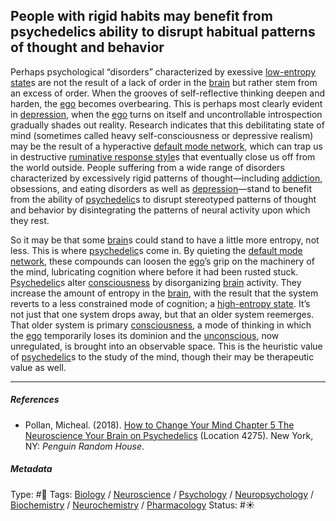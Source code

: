 ## People with rigid habits may benefit from psychedelics ability to disrupt habitual patterns of thought and behavior

Perhaps psychological “disorders” characterized by exessive [low-entropy state](Low-entropy%20state.md)s are not the result of a lack of order in the [brain](Brain.md) but rather stem from an excess of order. When the grooves of self-reflective thinking deepen and harden, the [ego](Ego.md) becomes overbearing. This is perhaps most clearly evident in [depression](Depression.md), when the [ego](Ego.md) turns on itself and uncontrollable introspection gradually shades out reality. Research indicates that this debilitating state of mind (sometimes called heavy self-consciousness or depressive realism) may be the result of a hyperactive [default mode network](Default%20mode%20network.md), which can trap us in destructive [ruminative response style](Ruminative%20response%20style.md)s that eventually close us off from the world outside. People suffering from a wide range of disorders characterized by excessively rigid patterns of thought—including [addiction](Addiction.md), obsessions, and eating disorders as well as [depression](Depression.md)—stand to benefit from the ability of [psychedelic](Psychedelic.md)s to disrupt stereotyped patterns of thought and behavior by disintegrating the patterns of neural activity upon which they rest.

So it may be that some [brain](Brain.md)s could stand to have a little more entropy, not less. This is where [psychedelic](Psychedelic.md)s come in. By quieting the [default mode network](Default%20mode%20network.md), these compounds can loosen the [ego](Ego.md)’s grip on the machinery of the mind, lubricating cognition where before it had been rusted stuck. [Psychedelic](Psychedelic.md)s alter [consciousness](Consciousness.md) by disorganizing [brain](Brain.md) activity. They increase the amount of entropy in the [brain](Brain.md), with the result that the system reverts to a less constrained mode of cognition; a [high-entropy state](High-entropy%20state.md). It’s not just that one system drops away, but that an older system reemerges. That older system is primary [consciousness](Consciousness.md), a mode of thinking in which the [ego](Ego.md) temporarily loses its dominion and the [unconscious](), now unregulated, is brought into an observable space. This is the heuristic value of [psychedelic](Psychedelic.md)s to the study of the mind, though their may be therapeutic value as well.

---

##### References

* Pollan, Micheal. (2018). [How to Change Your Mind Chapter 5 The Neuroscience Your Brain on Psychedelics](How%20to%20Change%20Your%20Mind%20Chapter%205%20The%20Neuroscience%20Your%20Brain%20on%20Psychedelics.md) (Location 4275). New York, NY: *Penguin Random House*. 

##### Metadata

Type: #🔴 
Tags: [Biology]() / [Neuroscience](Neuroscience.md) / [Psychology](Psychology.md) / [Neuropsychology](Neuropsychology.md) / [Biochemistry](Biochemistry.md) / [Neurochemistry](Neurochemistry.md) / [Pharmacology]() 
Status: #☀️ 
